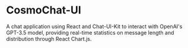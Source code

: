 # CosmoChat-UI
A chat application using React and Chat-UI-Kit to interact with OpenAI's GPT-3.5 model, providing real-time statistics on message length and distribution through React Chart.js.
